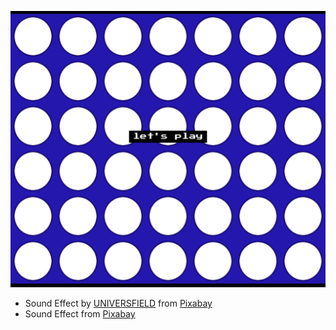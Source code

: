 ![Screenshot](4gewinnt_start.png)

* Sound Effect by <a href="https://pixabay.com/users/universfield-28281460/?utm_source=link-attribution&utm_medium=referral&utm_campaign=music&utm_content=140881">UNIVERSFIELD</a> from <a href="https://pixabay.com//?utm_source=link-attribution&utm_medium=referral&utm_campaign=music&utm_content=140881">Pixabay</a>
* Sound Effect from <a href="https://pixabay.com/?utm_source=link-attribution&utm_medium=referral&utm_campaign=music&utm_content=6713">Pixabay</a>

